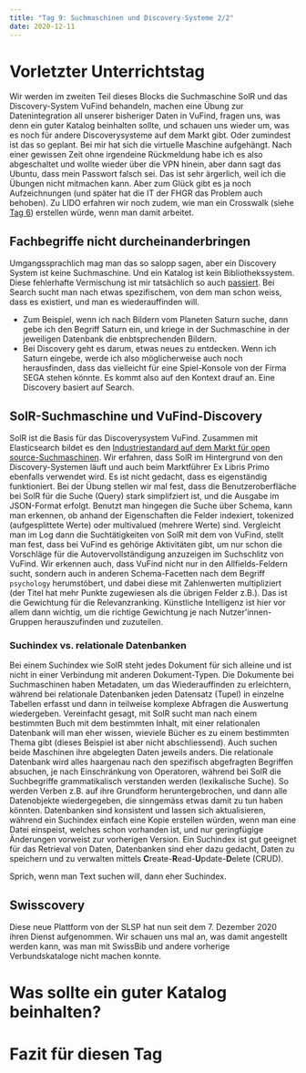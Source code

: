 ```yaml
---
title: "Tag 9: Suchmaschinen und Discovery-Systeme 2/2"
date: 2020-12-11
---
```

# Vorletzter Unterrichtstag
Wir werden im zweiten Teil dieses Blocks die Suchmaschine SolR und das Discovery-System VuFind behandeln, machen eine Übung zur Datenintegration all unserer bisheriger Daten in VuFind, fragen uns, was denn ein guter Katalog beinhalten sollte, und schauen uns wieder um, was es noch für andere Discoverysysteme auf dem Markt gibt. 
Oder zumindest ist das so geplant. Bei mir hat sich die virtuelle Maschine aufgehängt. Nach einer gewissen Zeit ohne irgendeine Rückmeldung habe ich es also abgeschaltet und wollte wieder über die VPN hinein, aber dann sagt das Ubuntu, dass mein Passwort falsch sei. Das ist sehr ärgerlich, weil ich die Übungen nicht mitmachen kann. 
Aber zum Glück gibt es ja noch Aufzeichnungen (und später hat die IT der FHGR das Problem auch behoben). 
Zu LIDO erfahren wir noch zudem, wie man ein Crosswalk (siehe [Tag 6](https://charleswinkler.github.io/2020/10/30/tag6.html)) erstellen würde, wenn man damit arbeitet.   

## Fachbegriffe nicht durcheinanderbringen
Umgangssprachlich mag man das so salopp sagen, aber ein Discovery System ist keine Suchmaschine. Und ein Katalog ist kein Bibliothekssystem. Diese fehlerhafte Vermischung ist mir tatsächlich so auch [passiert](https://charleswinkler.github.io/2020/11/27/tag8.html). 
Bei Search sucht man nach etwas spezifischem, von dem man schon weiss, dass es existiert, und man es wiederauffinden will. 
* Zum Beispiel, wenn ich nach Bildern vom Planeten Saturn suche, dann gebe ich den Begriff Saturn ein, und kriege in der Suchmaschine in der jeweiligen Datenbank die enbtsprechenden Bildern. 
* Bei Discovery geht es darum, etwas neues zu entdecken. Wenn ich Saturn eingebe, werde ich also möglicherweise auch noch herausfinden, dass das vielleicht für eine Spiel-Konsole von der Firma SEGA stehen könnte. Es kommt also auf den Kontext drauf an. Eine Discovery basiert auf Search. 

## SolR-Suchmaschine und VuFind-Discovery
SolR ist die Basis für das Discoverysystem VuFind. Zusammen mit Elasticsearch bildet es den [Industriestandard auf dem Markt für open source-Suchmaschinen](https://charleswinkler.github.io/2020/10/30/tag6.html). Wir erfahren, dass SolR im Hintergrund von den Discovery-Systemen läuft und auch beim Marktführer Ex Libris Primo ebenfalls verwendet wird. Es ist nicht gedacht, dass es eigenständig funktioniert. Bei der Übung stellen wir mal fest, dass die Benutzeroberfläche bei SolR für die Suche (Query) stark simplifziert ist, und die Ausgabe im JSON-Format erfolgt. Benutzt man hingegen die Suche über Schema, kann man erkennen, ob anhand der Eigenschaften die Felder indexiert, tokenized (aufgesplittete Werte) oder multivalued (mehrere Werte) sind. 
Vergleicht man im Log dann die Suchtätigkeiten von SolR mit dem von VuFind, stellt man fest, dass bei VuFind es gehörige Aktivitäten gibt, um nur schon die Vorschläge für die Autovervollständigung anzuzeigen im Suchschlitz von VuFind. Wir erkennen auch, dass VuFind nicht nur in den Allfields-Feldern sucht, sondern auch in anderen Schema-Facetten nach dem Begriff `psychology` herumstöbert, und dabei diese mit Zahlenwerten multipliziert (der Titel hat mehr Punkte zugewiesen als die übrigen Felder z.B.). Das ist die Gewichtung für die Relevanzranking. 
Künstliche Intelligenz ist hier vor allem dann wichtig, um die richtige Gewichtung je nach Nutzer'innen-Gruppen herauszufinden und zuzuteilen. 

### Suchindex vs. relationale Datenbanken
Bei einem Suchindex wie SolR steht jedes Dokument für sich alleine und ist nicht in einer Verbindung mit anderen Dokument-Typen. Die Dokumente bei Suchmaschinen haben Metadaten, um das Wiederauffinden zu erleichtern, während bei relationale Datenbanken jeden Datensatz (Tupel) in einzelne Tabellen erfasst und dann in teilweise komplexe Abfragen die Auswertung wiedergeben. 
Vereinfacht gesagt, mit SolR sucht man nach einem bestimmten Buch mit dem bestimmten Inhalt, mit einer relationalen Datenbank will man eher wissen, wieviele Bücher es zu einem bestimmten Thema gibt (dieses Beispiel ist aber nicht abschliessend). 
Auch suchen beide Maschinen ihre abgelegten Daten jeweils anders. Die relationale Datenbank wird alles haargenau nach den spezifisch abgefragten Begriffen absuchen, je nach Einschränkung von Operatoren, während bei SolR die Suchbegriffe grammatikalisch verstanden werden (lexikalische Suche). So werden Verben z.B. auf ihre Grundform heruntergebrochen, und dann alle Datenobjekte wiedergegeben, die sinngemäss etwas damit zu tun haben könnten. Datenbanken sind konsistent und lassen sich aktualisieren, während ein Suchindex einfach eine Kopie erstellen würden, wenn man eine Datei einspeist, welches schon vorhanden ist, und nur geringfügige Änderungen vorweist zur vorherigen Version. 
Ein Suchindex ist gut geeignet für das Retrieval von Daten, Datenbanken sind eher dazu gedacht, Daten zu speichern und zu verwalten mittels **C**reate-**R**ead-**U**pdate-**D**elete (CRUD). 

Sprich, wenn man Text suchen will, dann eher Suchindex. 

## Swisscovery
Diese neue Plattform von der SLSP hat nun seit dem 7. Dezember 2020 ihren Dienst aufgenommen. Wir schauen uns mal an, was damit angestellt werden kann, was man mit SwissBib und andere vorherige Verbundskataloge nicht machen konnte. 



# Was sollte ein guter Katalog beinhalten?





# Fazit für diesen Tag
